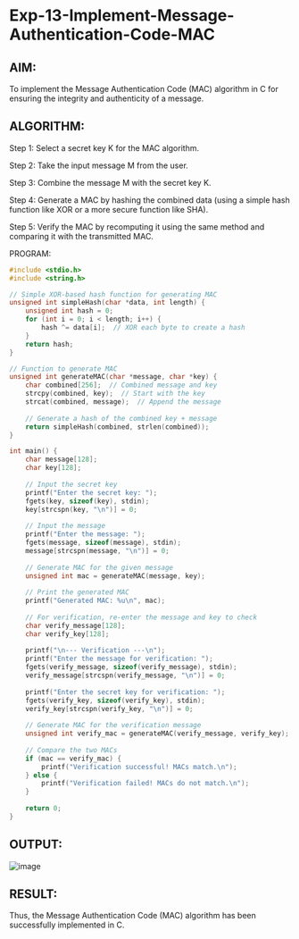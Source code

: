 # Exp-13-Implement-Message-Authentication-Code-MAC
## AIM:
To implement the Message Authentication Code (MAC) algorithm in C for ensuring the integrity and authenticity of a message.

## ALGORITHM:
Step 1: Select a secret key K for the MAC algorithm.

Step 2: Take the input message M from the user.

Step 3: Combine the message M with the secret key K.

Step 4: Generate a MAC by hashing the combined data (using a simple hash function like XOR or a more secure function like SHA).

Step 5: Verify the MAC by recomputing it using the same method and comparing it with the transmitted MAC.

PROGRAM:
```c
#include <stdio.h>
#include <string.h>

// Simple XOR-based hash function for generating MAC
unsigned int simpleHash(char *data, int length) {
    unsigned int hash = 0;
    for (int i = 0; i < length; i++) {
        hash ^= data[i];  // XOR each byte to create a hash
    }
    return hash;
}

// Function to generate MAC
unsigned int generateMAC(char *message, char *key) {
    char combined[256];  // Combined message and key
    strcpy(combined, key);  // Start with the key
    strcat(combined, message);  // Append the message
    
    // Generate a hash of the combined key + message
    return simpleHash(combined, strlen(combined));
}

int main() {
    char message[128];
    char key[128];
    
    // Input the secret key
    printf("Enter the secret key: ");
    fgets(key, sizeof(key), stdin);
    key[strcspn(key, "\n")] = 0;  
    
    // Input the message
    printf("Enter the message: ");
    fgets(message, sizeof(message), stdin);
    message[strcspn(message, "\n")] = 0; 
    
    // Generate MAC for the given message
    unsigned int mac = generateMAC(message, key);
    
    // Print the generated MAC
    printf("Generated MAC: %u\n", mac);
    
    // For verification, re-enter the message and key to check
    char verify_message[128];
    char verify_key[128];
    
    printf("\n--- Verification ---\n");
    printf("Enter the message for verification: ");
    fgets(verify_message, sizeof(verify_message), stdin);
    verify_message[strcspn(verify_message, "\n")] = 0;  
    
    printf("Enter the secret key for verification: ");
    fgets(verify_key, sizeof(verify_key), stdin);
    verify_key[strcspn(verify_key, "\n")] = 0;  
    
    // Generate MAC for the verification message
    unsigned int verify_mac = generateMAC(verify_message, verify_key);
    
    // Compare the two MACs
    if (mac == verify_mac) {
        printf("Verification successful! MACs match.\n");
    } else {
        printf("Verification failed! MACs do not match.\n");
    }
    
    return 0;
}
```
## OUTPUT:
![image](https://github.com/user-attachments/assets/32bb60e7-2ef3-4ebc-afb0-08bad24922e1)



## RESULT:
Thus, the Message Authentication Code (MAC) algorithm has been successfully implemented in C.
